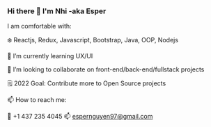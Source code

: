 ### Hi there 👋 I'm Nhi -aka Esper

I am comfortable with:

❄️ Reactjs, Redux, Javascript, Bootstrap, Java, OOP, Nodejs

🌱 I’m currently learning UX/UI 

👯 I’m looking to collaborate on front-end/back-end/fullstack projects

🗒️ 2022 Goal: Contribute more to Open Source projects  

📫 How to reach me:

📱 +1 437 235 4045
📫 espernguyen97@gmail.com


